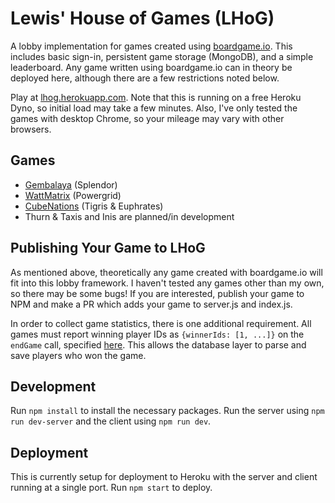 # Lewis' House of Games (LHoG)

A lobby implementation for games created using [boardgame.io](boardgame.io). This includes basic sign-in, persistent game storage (MongoDB), and a simple leaderboard. Any game written using boardgame.io can in theory be deployed here, although there are a few restrictions noted below.

Play at [lhog.herokuapp.com](https://lhog.herokuapp.com/). Note that this is running on a free Heroku Dyno, so initial load may take a few minutes. Also, I've only tested the games with desktop Chrome, so your mileage may vary with other browsers.

## Games

- [Gembalaya](https://github.com/sillle14/gembalaya) (Splendor)
- [WattMatrix](https://github.com/sillle14/wattmatrix) (Powergrid)
- [CubeNations](https://github.com/sillle14/cubenations) (Tigris & Euphrates)
- Thurn & Taxis and Inis are planned/in development

## Publishing Your Game to LHoG

As mentioned above, theoretically any game created with boardgame.io will fit into this lobby framework. I haven't tested any games other than my own, so there may be some bugs! If you are interested, publish your game to NPM and make a PR which adds your game to server.js and index.js.

In order to collect game statistics, there is one additional requirement. All games must report winning player IDs as `{winnerIds: [1, ...]}` on the `endGame` call, specified [here](https://boardgame.io/documentation/#/events?id=endgame). This allows the database layer to parse and save players who won the game.

## Development

Run `npm install` to install the necessary packages. Run the server using `npm run dev-server` and the client using `npm run dev`.

## Deployment

This is currently setup for deployment to Heroku with the server and client running at a single port. Run `npm start` to deploy.